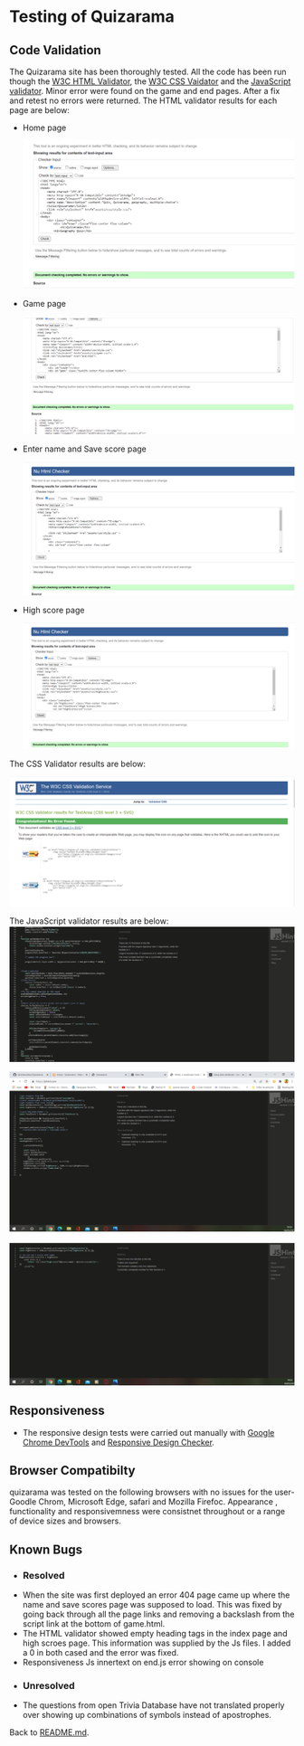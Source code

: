 # Testing of Quizarama
## Code Validation
The Quizarama site has been thoroughly tested. All the code has been run though the [W3C HTML Validator](http://validator.w3.org/), the  [W3C CSS Vaidator](https://jigsaw.w3.org/css-validator/) and the [JavaScript validator](https://jshint.com/). Minor error were found on the game and end pages. After a fix and retest no errors were  returned.
 The HTML validator results for each page are below:
* Home page
  
  ![w3c validator test result](assets/images/readme-images/thtmlqhome.png)

* Game page
  
  ![w3c validator test result](assets/images/readme-images/thtmlqgame.png)

* Enter name and Save score page
  
  ![w3c validator test result](assets/images/readme-images/thtmlqend.png)

* High score page
  
  ![w3c validator test result](assets/images/readme-images/thtmlqhighscore.png)

The CSS Validator results are below:

  ![css validator test result](assets/images/readme-images/tcssqstyle.png)
  
  The JavaScript validator results are below:
  ![Game.js](assets/images/readme-images/tjsqgame.png)

  ![end.js](assets/images/readme-images/tjsqend.png)

  ![highscores.js](assets/images/readme-images/tjsqhighscore.png)


  ## Responsiveness 

  * The responsive design tests were carried out manually with [Google Chrome DevTools](https://developer.chrome.com/docs/devtools/) and [Responsive Design Checker](https://www.responsivedesignchecker.com/).

## Browser Compatibilty

quizarama was tested on the following browsers with no issues for the user- 
Goodle Chrom, Microsoft Edge, safari and Mozilla Firefoc. Appearance , functionality and responsivemness were consistnet throughout or a range of device sizes and browsers.
## Known Bugs
* ### Resolved
* When the site was first deployed an error 404 page came up where the name and save scores page was supposed to load. This was fixed by going back through all the page links and removing a backslash from the script link at the bottom of game.html.
* The HTML validator showed empty heading tags in the index page and high scroes page. This information was supplied by the Js files. I added a 0 in both cased and the error was fixed.
* Responsiveness
Js innertext on end.js error showing on console
* ### Unresolved
* The questions from open Trivia Database have not translated properly over showing up combinations of symbols instead of apostrophes. 

 Back to [README.md](./README.md#testing). 